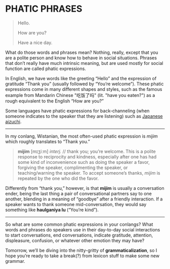 # PHATIC PHRASES

> Hello.
>
> How are you?
>
> Have a nice day.

What do those words and phrases mean? Nothing, really, except that you are a polite person and know how to behave in social situations. Phrases that don’t really have much intrinsic meaning, but are used mostly for social function are called phatic expressions.

In English, we have words like the greeting “Hello” and the expression of gratitude “Thank you” (usually followed by “You’re welcome”). These phatic expressions come in many different shapes and styles, such as the famous example from Mandarin Chinese "吃饭了吗" (lit. "have you eaten?") as a rough equivalent to the English “How are you?”

Some languages have phatic expressions for back-channeling (when someone indicates to the speaker that they are listening) such as [Japanese aizuchi](https://en.wikipedia.org/wiki/Aizuchi).

-----

In my conlang, Wistanian, the most often-used phatic expression is _mijim_ which roughly translates to “Thank you.”

> **mijim** \[mɪʒiːm\] _interj._ // thank you; you’re welcome. This is a polite response to reciprocity and kindness, especially after one has had some kind of inconvenience such as doing the speaker a favor, forgiving the speaker, complimenting the speaker, or teaching/warning the speaker. To accept someone’s thanks, _mijim_ is repeated by the one who did the favor.

Differently from “thank you,” however, is that **mijim** is usually a conversation ender, being the last thing a pair of conversational partners say to one another, blending in a meaning of “goodbye” after a friendly interaction. If a speaker wants to thank someone mid-conversation, they would say something like **haulganiya lu** (“You’re kind”).

-----

So what are some common phatic expressions in your conlangs? What words and phrases do speakers use in their day-to-day social interactions to start conversations, end conversations, indicate gratitude, attention, displeasure, confusion, or whatever other emotion they may have?

Tomorrow, we’ll be diving into the nitty-gritty of **grammaticalization**, so I hope you’re ready to take a break(?) from lexicon stuff to make some new grammar.

